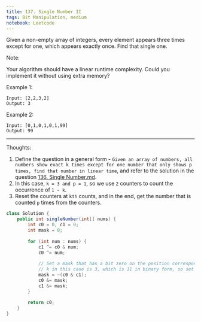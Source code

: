 ```yaml
---
title: 137. Single Number II
tags: Bit Manipulation, medium
notebook: Leetcode
---
```


Given a non-empty array of integers, every element appears three times except for one, which appears exactly once. Find that single one.

Note:

Your algorithm should have a linear runtime complexity. Could you implement it without using extra memory?

Example 1:
```
Input: [2,2,3,2]
Output: 3
```
Example 2:
```
Input: [0,1,0,1,0,1,99]
Output: 99
```

----------
Thoughts:
1. Define the question in a general form - `Given an array of numbers, all numbers show exact k times except for one number that only shows p times, find that number in linear time`, and refer to the solution in the question [136. Single Number.md](https://github.com/ChiehFu/leetcode/tree/master/solutions/136.%20Single%20Number.md).
2. In this case, `k = 3 and p = 1`, so we use `2` counters to count the occurrence of `1 ~ k`.
3. Reset the counters at `kth` counts, and in the end, get the number that is counted `p` times from the counters.

```Java
class Solution {
    public int singleNumber(int[] nums) {
        int c0 = 0, c1 = 0;
        int mask = 0;
        
        for (int num : nums) {
            c1 ^= c0 & num;
            c0 ^= num;
            
            // Set a mask that has a bit zero on the position corresponding to the position in counters c0 and c1 and has a count of k
            // k in this case is 3, which is 11 in binary form, so set mask to be ~(c0 & c1) 
            mask = ~(c0 & c1);
            c0 &= mask;
            c1 &= mask;
        }
        
        return c0;
    }
}
```